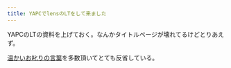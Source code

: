 ```yaml
---
title: YAPCでlensのLTをして来ました
---
```


YAPCのLTの資料を上げておく。なんかタイトルページが壊れてるけどとりあえず。

<script async class="speakerdeck-embed" data-id="41ceade011c00132c86d02e2e0c65448" data-ratio="1.41436464088398" src="//speakerdeck.com/assets/embed.js"></script>

[温かいお叱りの言葉](http://togetter.com/li/712649)を多数頂いてとても反省している。

